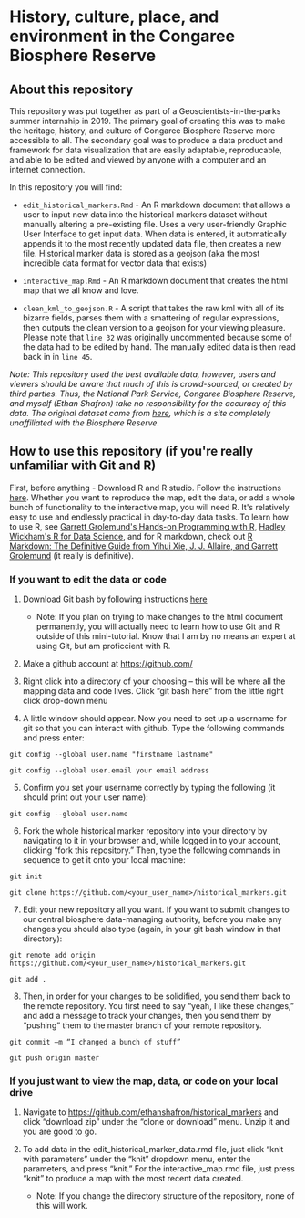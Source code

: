 # History, culture, place, and environment in the Congaree Biosphere Reserve

## About this repository

This repository was put together as part of a Geoscientists-in-the-parks summer internship in 2019. The primary goal of creating this was to make the heritage, history, and culture of Congaree Biosphere Reserve more accessible to all. The secondary goal was to produce a data product and framework for data visualization that are easily adaptable, reproducable, and able to be edited and viewed by anyone with a computer and an internet connection.

In this repository you will find:

* `edit_historical_markers.Rmd` - An R markdown document that allows a user to input new data into the historical markers dataset without manually altering a pre-existing file. Uses a very user-friendly Graphic User Interface to get input data. When data is entered, it automatically appends it to the most recently updated data file, then creates a new file. Historical marker data is stored as a geojson (aka the most incredible data format for vector data that exists)

* `interactive_map.Rmd` - An R markdown document that creates the html map that we all know and love.

* `clean_kml_to_geojson.R` - A script that takes the raw kml with all of its bizarre fields, parses them with a smattering of regular expressions, then outputs the clean version to a geojson for your viewing pleasure. Please note that `line 32` was originally uncommented because some of the data had to be edited by hand. The manually edited data is then read back in in `line 45`.

*Note: This repository used the best available data, however, users and viewers should be aware that much of this is crowd-sourced, or created by third parties. Thus, the National Park Service, Congaree Biosphere Reserve, and myself (Ethan Shafron) take no responsibility for the accuracy of this data. The original dataset came from [here](https://www.google.com/maps/d/viewer?mid=1t3m4iA_-a3hA8J_oPtxxNJJ2M_A&ll=33.69049557907872%2C-81.32880159895848&z=7), which is a site completely unaffiliated with the Biosphere Reserve.*


## How to use this repository (if you're really unfamiliar with Git and R)

First, before anything - Download R and R studio. Follow the instructions [here](https://www.ics.uci.edu/~sternh/courses/210/InstallingRandRStudio.pdf). Whether you want to reproduce the map, edit the data, or add a whole bunch of functionality to the interactive map, you will need R. It's relatively easy to use and endlessly practical in day-to-day data tasks. To learn how to use R, see [Garrett Grolemund's Hands-on Programming with R](https://rstudio-education.github.io/hopr/), [Hadley Wickham's R for Data Science](https://r4ds.had.co.nz/), and for R markdown, check out [R Markdown: The Definitive Guide from Yihui Xie, J. J. Allaire, and Garrett Grolemund](https://bookdown.org/yihui/rmarkdown/) (it really is definitive).

### If you want to edit the data or code

   1.	Download Git bash by following instructions [here](https://www.atlassian.com/git/tutorials/install-git) 
    
         -  Note: If you plan on trying to make changes to the html document permanently, you will actually need to learn how to use Git and R outside of this mini-tutorial. Know that I am by no means an expert at using Git, but am proficcient with R.
        
  2.	Make a github account at https://github.com/
    
  3.	Right click into a directory of your choosing – this will be where all the mapping data and code lives. Click “git bash here” from the little right click drop-down menu

  4. A little window should appear. Now you need to set up a username for git so that you can interact with github. Type the following commands and press enter: 
    
`git config --global user.name "firstname lastname"`
        
`git config --global user.email your email address`
        
 5. Confirm you set your username correctly by typing the following (it should print out your user name):
    
`git config --global user.name`
        
 6. Fork the whole historical marker repository into your directory by navigating to it in your browser and, while logged in to your account, clicking “fork this repository.” Then, type the following commands in sequence to get it onto your local machine:
    
`git init`
        
`git clone https://github.com/<your_user_name>/historical_markers.git`
        
 7.	Edit your new repository all you want. If you want to submit changes to our central biosphere data-managing authority, before you make any changes you should also type (again, in your git bash window in that directory):
    
`git remote add origin https://github.com/<your_user_name>/historical_markers.git`
        
`git add .`
        
8.	Then, in order for your changes to be solidified, you send them back to the remote repository. You first need to say “yeah, I like these changes,” and add a message to track your changes, then you send them by “pushing” them to the master branch of your remote repository.
    
`git commit –m “I changed a bunch of stuff”`
        
`git push origin master`

### If you just want to view the map, data, or code on your local drive
1.	Navigate to https://github.com/ethanshafron/historical_markers and click “download zip” under the “clone or download” menu. Unzip it and you are good to go.

2.	To add data in the edit_historical_marker_data.rmd file, just click “knit with parameters” under the “knit” dropdown menu, enter the parameters, and press “knit.” For the interactive_map.rmd file, just press “knit” to produce a map with the most recent data created.

      -	Note: If you change the directory structure of the repository, none of this will work.

